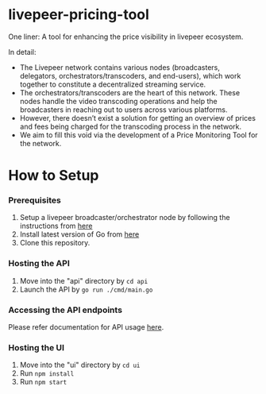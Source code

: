 # livepeer-pricing-tool

One liner: A tool for enhancing the price visibility in livepeer ecosystem. 

In detail:
* The Livepeer network contains various nodes (broadcasters, delegators, orchestrators/transcoders, and end-users), which work together to constitute a decentralized streaming service. 
* The orchestrators/transcoders are the heart of this network. These nodes handle the video transcoding operations and help the broadcasters in reaching out to users across various platforms. 
* However, there doesn’t exist a solution for getting an overview of prices and fees being charged for the transcoding process in the network. 
* We aim to fill this void via the development of a Price Monitoring Tool for the network.



# How to Setup

### Prerequisites
1. Setup a livepeer broadcaster/orchestrator node by following the instructions from [here](https://livepeer.readthedocs.io/en/latest/quickstart.html)
2. Install latest version of Go from [here](https://golang.org/doc/install)
3. Clone this repository.

### Hosting the API
1. Move into the "api" directory by `cd api`
2. Launch the API by `go run ./cmd/main.go`

### Accessing the API endpoints 
Please refer documentation for API usage [here](https://github.com/buidl-labs/livepeer-pricing-tool/tree/master/api).

### Hosting the UI
1. Move into the "ui" directory by `cd ui`
2. Run `npm install`
3. Run `npm start`
